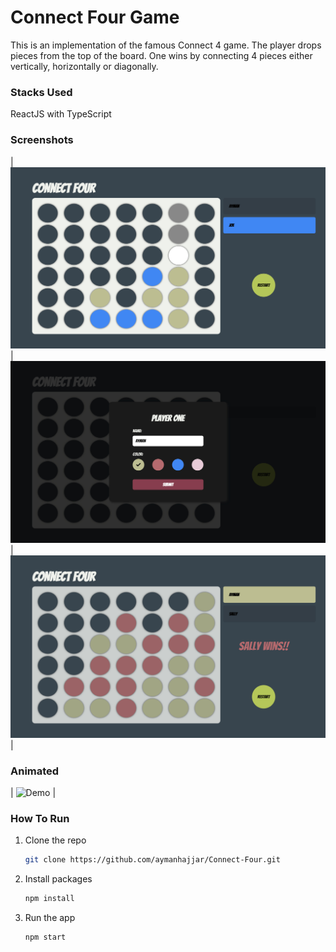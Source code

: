 # Connect Four Game

This is an implementation of the famous Connect 4 game. The player drops pieces from the top of the board. One wins by connecting 4 pieces either vertically, horizontally or diagonally.

### Stacks Used

ReactJS with TypeScript

### Screenshots

| ![Demo 1](./public/readme/demo1.jpg) | ![Demo 2](./public/readme/demo2.jpg) | ![Demo 3](./public/readme/demo3.jpg) |

### Animated

| ![Demo](./public/readme/demo.gif) |

### How To Run

1. Clone the repo
   ```sh
   git clone https://github.com/aymanhajjar/Connect-Four.git
   ```
2. Install packages
   ```sh
   npm install
   ```
3. Run the app
   ```sh
   npm start
   ```
